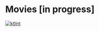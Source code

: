 # Movies [in progress]

[![ktlint](https://img.shields.io/badge/code%20style-%E2%9D%A4-FF4081.svg)](https://ktlint.github.io/)